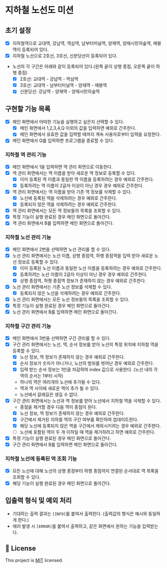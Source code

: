 # 지하철 노선도 미션

## 초기 설정

- [x] 지하철역으로 교대역, 강남역, 역삼역, 남부터미널역, 양재역, 양재시민의숲역, 매봉역이 등록되어 있다.
- [x] 지하철 노선으로 2호선, 3호선, 신분당선이 등록되어 있다.
- 노선의 각 구간은 아래와 같이 등록되어 있다.(왼쪽 끝이 상행 종점, 오른쪽 끝이 하행 종점)
  - [x] 2호선: 교대역 - 강남역 - 역삼역
  - [x] 3호선: 교대역 - 남부터미널역 - 양재역 - 매봉역
  - [x] 신분당선: 강남역 - 양재역 - 양재시민의숲역

## 구현할 기능 목록

- [x] 메인 화면에서 어떠한 기능을 실행하고 싶은지 선택할 수 있다.
  - [x] 메인 화면에서 1,2,3,4,Q 이외의 값을 입력하면 예외로 간주한다.
  - [x] 메인 화면에서 유효한 값을 입력할 때까지 계속 사용자로부터 입력을 요청한다.
- [x] 메인 화면에서 Q를 입력하면 프로그램을 종료할 수 있다.

### 지하철 역 관리 기능
- [x] 메인 화면에서 1을 입력하면 역 관리 화면으로 이동한다.
- [x] 역 관리 화면에서는 역 이름을 받아 새로운 역 정보로 등록할 수 있다.
  - [x] 이미 등록된 역 이름과 동일한 역 이름을 등록하려는 경우 예외로 간주한다.
  - [x] 등록하려는 역 이름이 2글자 이상이 아닌 경우 경우 예외로 간주한다.
- [x] 역 관리 화면에서는 역 이름을 받아 기존 역 정보를 삭제할 수 있다.
  - [x] 노선에 등록된 역을 삭제하려는 경우 예외로 간주한다.
  - [x] 등록되지 않은 역을 삭제하려는 경우 예외로 간주한다. 
- [x] 역 관리 화면에서는 모든 역 정보들의 목록을 조회할 수 있다.
- [x] 특정 기능이 실행 완료된 경우 메인 화면으로 돌아간다.
- [x] 역 관리 화면에서 B를 입력하면 메인 화면으로 돌아간다.

### 지하철 노선 관리 기능
- [x] 메인 화면에서 2번을 선택하면 노선 관리를 할 수 있다.
- [x] 노선 관리 화면에서는 노선 이름, 상행 종점역, 하행 종점역을 입력 받아 새로운 노선 정보로 등록할 수 있다.
  - [x] 이미 등록된 노선 이름과 동일한 노선 이름을 등록하려는 경우 예외로 간주한다.
  - [x] 등록하려는 노선 이름이 2글자 이상이 아닌 경우 경우 예외로 간주한다.
  - [x] 상행 종점역, 하행 종점역 정보가 존재하지 않는 경우 예외로 간주한다.
- [x] 노선 관리 화면에서는 기존 노선 정보를 삭제할 수 있다.
  - [x] 등록되지 않은 노선을 삭제하려는 경우 예외로 간주한다.
- [x] 노선 관리 화면에서는 모든 노선 정보들의 목록을 조회할 수 있다.
- [x] 특정 기능이 실행 완료된 경우 메인 화면으로 돌아간다.
- [x] 노선 관리 화면에서 B를 입력하면 메인 화면으로 돌아간다.

### 지하철 구간 관리 기능
- [x] 메인 화면에서 3번을 선택하면 구간 관리를 할 수 있다.
- [x] 구간 관리 화면에서는 노선, 역, 순서 정보를 받아 노선의 특정 위치에 지하철 역을 등록할 수 있다.
  - [x] 노선 정보, 역 정보가 존재하지 않는 경우 예외로 간주한다.
  - [x] 순서 정보가 숫자가 아니거나, 노선의 범위를 벗어난 경우 예외로 간주한다.  
  - [x] 입력 받는 순서 정보는 1만큼 차감하여 index 값으로 사용한다. (노선 내의 각 역의 순서는 1부터 시작)  
  - 하나의 역은 여러개의 노선에 추가될 수 있다.
  - 역과 역 사이에 새로운 역이 추가 될 수 있다.
  - 노선에서 갈래길은 생길 수 없다.
- [x] 구간 관리 화면에서는 노선과 역 정보를 받아 노선에서 지하철 역을 삭제할 수 있다.
  - 종점을 제거할 경우 다음 역이 종점이 된다.
  - [x] 노선 정보, 역 정보가 존재하지 않는 경우 예외로 간주한다.
  - [x] 구간에서 제거된 지하철 역의 구간 여부를 확인하여 업데이트한다.
  - [x] 해당 노선에 등록되지 않은 역을 구간에서 제외시키려는 경우 예외로 간주한다.
  - [ ] 노선에 포함된 역이 두 개 이하일 때 역을 제거하려고 하면 예외로 간주한다.
- [x] 특정 기능이 실행 완료된 경우 메인 화면으로 돌아간다.
- [x] 구간 관리 화면에서 B를 입력하면 메인 화면으로 돌아간다.

### 지하철 노선에 등록된 역 조회 기능

- [x] 모든 노선에 대해 노선의 상행 종점부터 하행 종점까지 연결된 순서대로 역 목록을 조회할 수 있다.
- [x] 해당 기능이 실행 완료된 경우 메인 화면으로 돌아간다.

## 입출력 형식 및 예외 처리

- 기대하는 출력 결과는 `[INFO]`를 붙여서 출력한다. (출력값의 형식은 예시와 동일하게 한다.)
- 에러 발생 시 `[ERROR]`를 붙여서 출력하고, 같은 화면에서 원하는 기능을 입력받는다.

## 📝 License

This project is [MIT](https://github.com/woowacourse/java-subway-map-precourse/blob/master/LICENSE.md) licensed.
